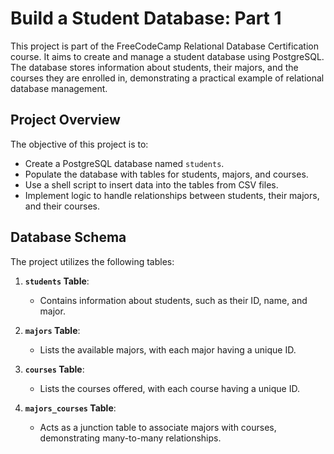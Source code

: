 # Build a Student Database: Part 1

This project is part of the FreeCodeCamp Relational Database Certification course. It aims to create and manage a student database using PostgreSQL. The database stores information about students, their majors, and the courses they are enrolled in, demonstrating a practical example of relational database management.

## Project Overview

The objective of this project is to:

- Create a PostgreSQL database named `students`.
- Populate the database with tables for students, majors, and courses.
- Use a shell script to insert data into the tables from CSV files.
- Implement logic to handle relationships between students, their majors, and their courses.

## Database Schema

The project utilizes the following tables:

1. **`students` Table**:
   - Contains information about students, such as their ID, name, and major.

2. **`majors` Table**:
   - Lists the available majors, with each major having a unique ID.

3. **`courses` Table**:
   - Lists the courses offered, with each course having a unique ID.

4. **`majors_courses` Table**:
   - Acts as a junction table to associate majors with courses, demonstrating many-to-many relationships.
